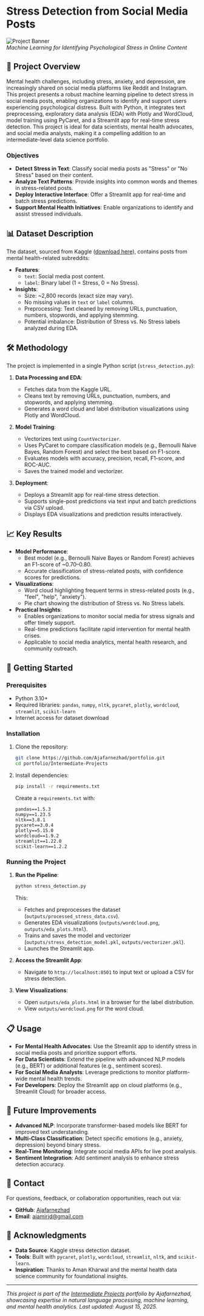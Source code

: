 # Stress Detection from Social Media Posts

![Project Banner](https://via.placeholder.com/1200x200.png?text=Stress+Detection+from+Social+Media+Posts)  
*Machine Learning for Identifying Psychological Stress in Online Content*

## 📖 Project Overview

Mental health challenges, including stress, anxiety, and depression, are increasingly shared on social media platforms like Reddit and Instagram. This project presents a robust machine learning pipeline to detect stress in social media posts, enabling organizations to identify and support users experiencing psychological distress. Built with Python, it integrates text preprocessing, exploratory data analysis (EDA) with Plotly and WordCloud, model training using PyCaret, and a Streamlit app for real-time stress detection. This project is ideal for data scientists, mental health advocates, and social media analysts, making it a compelling addition to an intermediate-level data science portfolio.

### Objectives
- **Detect Stress in Text**: Classify social media posts as "Stress" or "No Stress" based on their content.
- **Analyze Text Patterns**: Provide insights into common words and themes in stress-related posts.
- **Deploy Interactive Interface**: Offer a Streamlit app for real-time and batch stress predictions.
- **Support Mental Health Initiatives**: Enable organizations to identify and assist stressed individuals.

## 📊 Dataset Description

The dataset, sourced from Kaggle ([download here](https://raw.githubusercontent.com/amankharwal/Website-data/master/stress.csv)), contains posts from mental health-related subreddits:

- **Features**:
  - `text`: Social media post content.
  - `label`: Binary label (1 = Stress, 0 = No Stress).
- **Insights**:
  - Size: ~2,800 records (exact size may vary).
  - No missing values in `text` or `label` columns.
  - Preprocessing: Text cleaned by removing URLs, punctuation, numbers, stopwords, and applying stemming.
  - Potential imbalance: Distribution of Stress vs. No Stress labels analyzed during EDA.

## 🛠 Methodology

The project is implemented in a single Python script (`stress_detection.py`):

1. **Data Processing and EDA**:
   - Fetches data from the Kaggle URL.
   - Cleans text by removing URLs, punctuation, numbers, and stopwords, and applying stemming.
   - Generates a word cloud and label distribution visualizations using Plotly and WordCloud.

2. **Model Training**:
   - Vectorizes text using `CountVectorizer`.
   - Uses PyCaret to compare classification models (e.g., Bernoulli Naive Bayes, Random Forest) and select the best based on F1-score.
   - Evaluates models with accuracy, precision, recall, F1-score, and ROC-AUC.
   - Saves the trained model and vectorizer.

3. **Deployment**:
   - Deploys a Streamlit app for real-time stress detection.
   - Supports single-post predictions via text input and batch predictions via CSV upload.
   - Displays EDA visualizations and prediction results interactively.

## 📈 Key Results

- **Model Performance**:
  - Best model (e.g., Bernoulli Naive Bayes or Random Forest) achieves an F1-score of ~0.70–0.80.
  - Accurate classification of stress-related posts, with confidence scores for predictions.
- **Visualizations**:
  - Word cloud highlighting frequent terms in stress-related posts (e.g., "feel", "help", "anxiety").
  - Pie chart showing the distribution of Stress vs. No Stress labels.
- **Practical Insights**:
  - Enables organizations to monitor social media for stress signals and offer timely support.
  - Real-time predictions facilitate rapid intervention for mental health crises.
  - Applicable to social media analytics, mental health research, and community outreach.

## 🚀 Getting Started

### Prerequisites
- Python 3.10+
- Required libraries: `pandas`, `numpy`, `nltk`, `pycaret`, `plotly`, `wordcloud`, `streamlit`, `scikit-learn`
- Internet access for dataset download

### Installation
1. Clone the repository:
   ```bash
   git clone https://github.com/Ajafarnezhad/portfolio.git
   cd portfolio/Intermediate-Projects
   ```
2. Install dependencies:
   ```bash
   pip install -r requirements.txt
   ```
   Create a `requirements.txt` with:
   ```
   pandas==1.5.3
   numpy==1.23.5
   nltk==3.8.1
   pycaret==3.0.4
   plotly==5.15.0
   wordcloud==1.9.2
   streamlit==1.22.0
   scikit-learn==1.2.2
   ```

### Running the Project
1. **Run the Pipeline**:
   ```bash
   python stress_detection.py
   ```
   This:
   - Fetches and preprocesses the dataset (`outputs/processed_stress_data.csv`).
   - Generates EDA visualizations (`outputs/wordcloud.png`, `outputs/eda_plots.html`).
   - Trains and saves the model and vectorizer (`outputs/stress_detection_model.pkl`, `outputs/vectorizer.pkl`).
   - Launches the Streamlit app.

2. **Access the Streamlit App**:
   - Navigate to `http://localhost:8501` to input text or upload a CSV for stress detection.

3. **View Visualizations**:
   - Open `outputs/eda_plots.html` in a browser for the label distribution.
   - View `outputs/wordcloud.png` for the word cloud.

## 📋 Usage

- **For Mental Health Advocates**: Use the Streamlit app to identify stress in social media posts and prioritize support efforts.
- **For Data Scientists**: Extend the pipeline with advanced NLP models (e.g., BERT) or additional features (e.g., sentiment scores).
- **For Social Media Analysts**: Leverage predictions to monitor platform-wide mental health trends.
- **For Developers**: Deploy the Streamlit app on cloud platforms (e.g., Streamlit Cloud) for broader access.

## 🔮 Future Improvements

- **Advanced NLP**: Incorporate transformer-based models like BERT for improved text understanding.
- **Multi-Class Classification**: Detect specific emotions (e.g., anxiety, depression) beyond binary stress.
- **Real-Time Monitoring**: Integrate social media APIs for live post analysis.
- **Sentiment Integration**: Add sentiment analysis to enhance stress detection accuracy.

## 📧 Contact

For questions, feedback, or collaboration opportunities, reach out via:
- **GitHub**: [Ajafarnezhad](https://github.com/Ajafarnezhad)
- **Email**: aiamirjd@gmail.com

## 🙏 Acknowledgments

- **Data Source**: Kaggle stress detection dataset.
- **Tools**: Built with `pycaret`, `plotly`, `wordcloud`, `streamlit`, `nltk`, and `scikit-learn`.
- **Inspiration**: Thanks to Aman Kharwal and the mental health data science community for foundational insights.

---

*This project is part of the [Intermediate Projects](https://github.com/Ajafarnezhad/portfolio/tree/main/Intermediate-Projects) portfolio by Ajafarnezhad, showcasing expertise in natural language processing, machine learning, and mental health analytics. Last updated: August 15, 2025.*